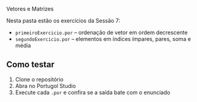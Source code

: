Vetores e Matrizes

Nesta pasta estão os exercícios da Sessão 7:

- `primeiroExercicio.por` – ordenação de vetor em ordem decrescente  
- `segundoExercicio.por` – elementos em índices ímpares, pares, soma e média

## Como testar
1. Clone o repositório
2. Abra no Portugol Studio
3. Execute cada `.por` e confira se a saída bate com o enunciado

